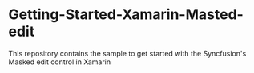 # Getting-Started-Xamarin-Masted-edit
This repository contains the sample to get started with the Syncfusion's Masked edit control in Xamarin
